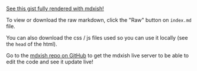 [See this gist fully rendered with mdxish!](https://mdxish.com/jasonjmcghee/e78bc62874059d64ac9592b6b9e01bb2)

To view or download the raw markdown, click the "Raw" button on `index.md` file.

You can also download the css / js files used so you can use it locally (see the `head` of the html).

Go to the [mdxish repo on GitHub](https://github.com/jasonjmcghee/mdxish) to get the mdxish live server to be able to edit the code and see it update live!